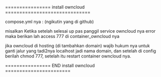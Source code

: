 ================ install owncloud ==============================

compose.yml nya : (ngikutin yang di github)

misalkan Ketika setelah selesai up pas panggil service owncloud nya error maka berikan lah access 777 di container_owncloud nya 

jika owncloud di hosting (di tambahkan domain) wajib hukum nya untuk ganti jalur yang tadi2nya localhost jadi nama domain, dan setelah di config berilah chmod 777, setelah itu restart container owncloud nya.

================ END install owncloud =======================
